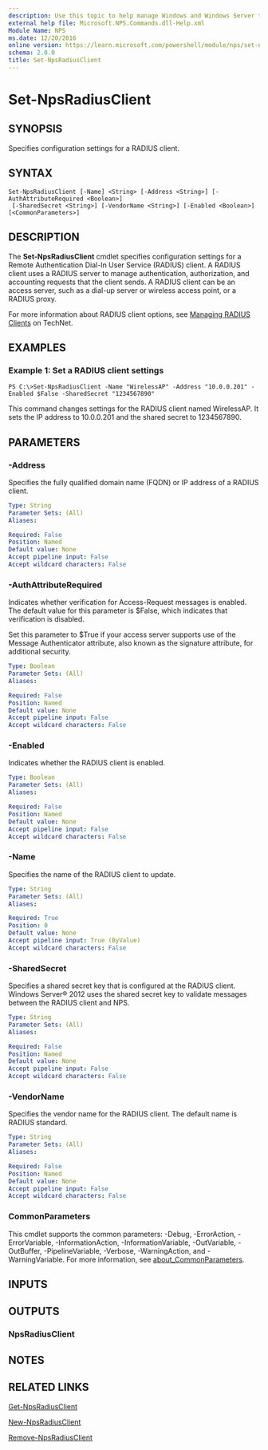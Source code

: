 ```yaml
---
description: Use this topic to help manage Windows and Windows Server technologies with Windows PowerShell.
external help file: Microsoft.NPS.Commands.dll-Help.xml
Module Name: NPS
ms.date: 12/20/2016
online version: https://learn.microsoft.com/powershell/module/nps/set-npsradiusclient?view=windowsserver2025-ps&wt.mc_id=ps-gethelp
schema: 2.0.0
title: Set-NpsRadiusClient
---
```


# Set-NpsRadiusClient

## SYNOPSIS
Specifies configuration settings for a RADIUS client.

## SYNTAX

```
Set-NpsRadiusClient [-Name] <String> [-Address <String>] [-AuthAttributeRequired <Boolean>]
 [-SharedSecret <String>] [-VendorName <String>] [-Enabled <Boolean>] [<CommonParameters>]
```

## DESCRIPTION
The **Set-NpsRadiusClient** cmdlet specifies configuration settings for a Remote Authentication Dial-In User Service (RADIUS) client.
A RADIUS client uses a RADIUS server to manage authentication, authorization, and accounting requests that the client sends.
A RADIUS client can be an access server, such as a dial-up server or wireless access point, or a RADIUS proxy.

For more information about RADIUS client options, see [Managing RADIUS Clients](https://technet.microsoft.com/library/cc754717.aspx) on TechNet.

## EXAMPLES

### Example 1: Set a RADIUS client settings
```
PS C:\>Set-NpsRadiusClient -Name "WirelessAP" -Address "10.0.0.201" -Enabled $False -SharedSecret "1234567890"
```

This command changes settings for the RADIUS client named WirelessAP.
It sets the IP address to 10.0.0.201 and the shared secret to 1234567890.

## PARAMETERS

### -Address
Specifies the fully qualified domain name (FQDN) or IP address of a RADIUS client.

```yaml
Type: String
Parameter Sets: (All)
Aliases:

Required: False
Position: Named
Default value: None
Accept pipeline input: False
Accept wildcard characters: False
```

### -AuthAttributeRequired
Indicates whether verification for Access-Request messages is enabled.
The default value for this parameter is $False, which indicates that verification is disabled.

Set this parameter to $True if your access server supports use of the Message Authenticator attribute, also known as the signature attribute, for additional security.

```yaml
Type: Boolean
Parameter Sets: (All)
Aliases:

Required: False
Position: Named
Default value: None
Accept pipeline input: False
Accept wildcard characters: False
```

### -Enabled
Indicates whether the RADIUS client is enabled.

```yaml
Type: Boolean
Parameter Sets: (All)
Aliases:

Required: False
Position: Named
Default value: None
Accept pipeline input: False
Accept wildcard characters: False
```

### -Name
Specifies the name of the RADIUS client to update.

```yaml
Type: String
Parameter Sets: (All)
Aliases:

Required: True
Position: 0
Default value: None
Accept pipeline input: True (ByValue)
Accept wildcard characters: False
```

### -SharedSecret
Specifies a shared secret key that is configured at the RADIUS client.
Windows Server® 2012 uses the shared secret key to validate messages between the RADIUS client and NPS.

```yaml
Type: String
Parameter Sets: (All)
Aliases:

Required: False
Position: Named
Default value: None
Accept pipeline input: False
Accept wildcard characters: False
```

### -VendorName
Specifies the vendor name for the RADIUS client.
The default name is RADIUS standard.

```yaml
Type: String
Parameter Sets: (All)
Aliases:

Required: False
Position: Named
Default value: None
Accept pipeline input: False
Accept wildcard characters: False
```

### CommonParameters
This cmdlet supports the common parameters: -Debug, -ErrorAction, -ErrorVariable, -InformationAction, -InformationVariable, -OutVariable, -OutBuffer, -PipelineVariable, -Verbose, -WarningAction, and -WarningVariable. For more information, see [about_CommonParameters](https://go.microsoft.com/fwlink/?LinkID=113216).

## INPUTS

## OUTPUTS

### NpsRadiusClient

## NOTES

## RELATED LINKS

[Get-NpsRadiusClient](./Get-NpsRadiusClient.md)

[New-NpsRadiusClient](./New-NpsRadiusClient.md)

[Remove-NpsRadiusClient](./Remove-NpsRadiusClient.md)

